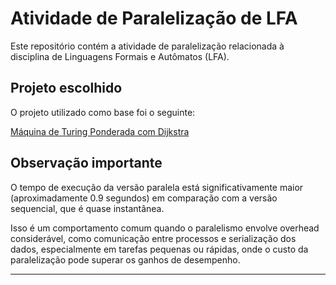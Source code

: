 # Atividade de Paralelização de LFA

Este repositório contém a atividade de paralelização relacionada à disciplina de Linguagens Formais e Autômatos (LFA).

## Projeto escolhido

O projeto utilizado como base foi o seguinte:

[Máquina de Turing Ponderada com Dijkstra](https://github.com/thalesvalente/teaching/tree/main/formal-languages-and-automata/3-projects/2024-2/p3/G4_MAQUINA_DE_TURING_PONDERADA_COM_DIJKSTRA)

## Observação importante

O tempo de execução da versão paralela está significativamente maior (aproximadamente 0.9 segundos) em comparação com a versão sequencial, que é quase instantânea.

Isso é um comportamento comum quando o paralelismo envolve overhead considerável, como comunicação entre processos e serialização dos dados, especialmente em tarefas pequenas ou rápidas, onde o custo da paralelização pode superar os ganhos de desempenho.

---


